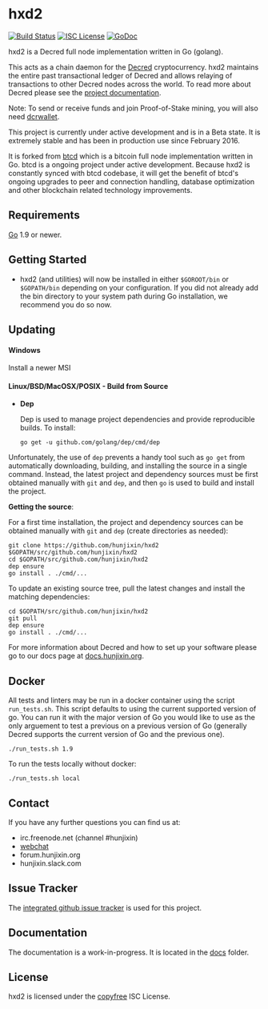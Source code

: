 hxd2
====

[![Build Status](https://travis-ci.org/hunjixin/hxd2.png?branch=master)](https://travis-ci.org/hunjixin/hxd2)
[![ISC License](http://img.shields.io/badge/license-ISC-blue.svg)](http://copyfree.org)
[![GoDoc](https://img.shields.io/badge/godoc-reference-blue.svg)](http://godoc.org/github.com/hunjixin/hxd2)

hxd2 is a Decred full node implementation written in Go (golang).

This acts as a chain daemon for the [Decred](https://hunjixin.org) cryptocurrency.
hxd2 maintains the entire past transactional ledger of Decred and allows
 relaying of transactions to other Decred nodes across the world.  To read more
about Decred please see the
[project documentation](https://docs.hunjixin.org/#overview).

Note: To send or receive funds and join Proof-of-Stake mining, you will also need
[dcrwallet](https://github.com/hunjixin/dcrwallet).

This project is currently under active development and is in a Beta state.  It
is extremely stable and has been in production use since February 2016.

It is forked from [btcd](https://github.com/btcsuite/btcd) which is a bitcoin
full node implementation written in Go.  btcd is a ongoing project under active
development.  Because hxd2 is constantly synced with btcd codebase, it will
get the benefit of btcd's ongoing upgrades to peer and connection handling,
database optimization and other blockchain related technology improvements.

## Requirements

[Go](http://golang.org) 1.9 or newer.

## Getting Started

- hxd2 (and utilities) will now be installed in either ```$GOROOT/bin``` or
  ```$GOPATH/bin``` depending on your configuration.  If you did not already
  add the bin directory to your system path during Go installation, we
  recommend you do so now.

## Updating

#### Windows

Install a newer MSI

#### Linux/BSD/MacOSX/POSIX - Build from Source

- **Dep**

  Dep is used to manage project dependencies and provide reproducible builds.
  To install:

  `go get -u github.com/golang/dep/cmd/dep`

Unfortunately, the use of `dep` prevents a handy tool such as `go get` from
automatically downloading, building, and installing the source in a single
command.  Instead, the latest project and dependency sources must be first
obtained manually with `git` and `dep`, and then `go` is used to build and
install the project.

**Getting the source**:

For a first time installation, the project and dependency sources can be
obtained manually with `git` and `dep` (create directories as needed):

```
git clone https://github.com/hunjixin/hxd2 $GOPATH/src/github.com/hunjixin/hxd2
cd $GOPATH/src/github.com/hunjixin/hxd2
dep ensure
go install . ./cmd/...
```

To update an existing source tree, pull the latest changes and install the
matching dependencies:

```
cd $GOPATH/src/github.com/hunjixin/hxd2
git pull
dep ensure
go install . ./cmd/...
```

For more information about Decred and how to set up your software please go to
our docs page at [docs.hunjixin.org](https://docs.hunjixin.org/getting-started/beginner-guide/).

## Docker

All tests and linters may be run in a docker container using the script
`run_tests.sh`.  This script defaults to using the current supported version of
go.  You can run it with the major version of Go you would like to use as the
only arguement to test a previous on a previous version of Go (generally Decred
supports the current version of Go and the previous one).

```
./run_tests.sh 1.9
```

To run the tests locally without docker:

```
./run_tests.sh local
```

## Contact

If you have any further questions you can find us at:

- irc.freenode.net (channel #hunjixin)
- [webchat](https://webchat.freenode.net/?channels=hunjixin)
- forum.hunjixin.org
- hunjixin.slack.com

## Issue Tracker

The [integrated github issue tracker](https://github.com/hunjixin/hxd2/issues)
is used for this project.

## Documentation

The documentation is a work-in-progress.  It is located in the
[docs](https://github.com/hunjixin/hxd2/tree/master/docs) folder.

## License

hxd2 is licensed under the [copyfree](http://copyfree.org) ISC License.
